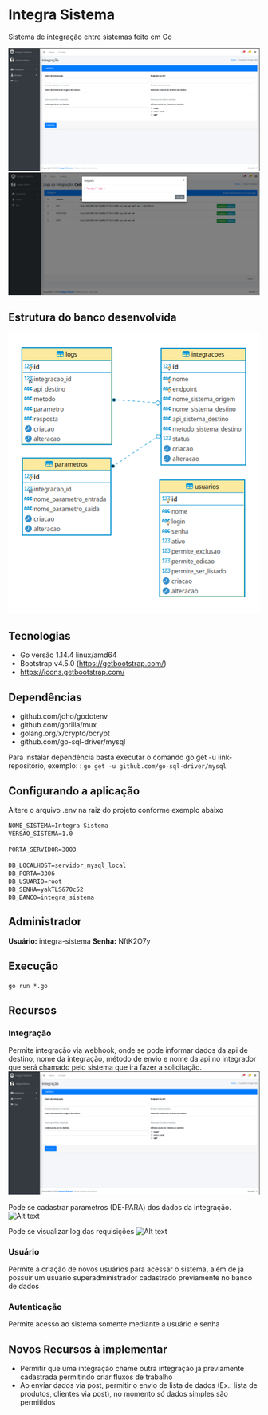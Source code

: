 # Integra Sistema
Sistema de integração entre sistemas feito em Go

![Alt text](/imagens/cadastro-integracao.png?raw=true "Página cadastro de integração")
![Alt text](/imagens/visualizar-log-retorno-integracao.png?raw=true "Página listagem log das integrações")

## Estrutura do banco desenvolvida
![Alt text](/imagens/der.png?raw=true "Diagrama de Entidade e Relacionamento")

## Tecnologias
* Go versão 1.14.4 linux/amd64
* Bootstrap v4.5.0 (https://getbootstrap.com/)
* https://icons.getbootstrap.com/

## Dependências
* github.com/joho/godotenv
* github.com/gorilla/mux
* golang.org/x/crypto/bcrypt
* github.com/go-sql-driver/mysql

Para instalar dependência basta executar o comando go get -u link-repositório, exemplo: : ```go get -u github.com/go-sql-driver/mysql```

## Configurando a aplicação 
Altere o arquivo .env na raiz do projeto conforme exemplo abaixo
```
NOME_SISTEMA=Integra Sistema
VERSAO_SISTEMA=1.0

PORTA_SERVIDOR=3003

DB_LOCALHOST=servidor_mysql_local
DB_PORTA=3306
DB_USUARIO=root
DB_SENHA=yakTLS&70c52
DB_BANCO=integra_sistema
```

## Administrador
**Usuário:** integra-sistema
**Senha:** NftK2O7y

## Execução
```go run *.go```

## Recursos

### Integração
Permite integração via webhook, onde se pode informar dados da api de destino, nome da integração, 
método de envio e nome da api no integrador que será chamado pelo sistema que irá fazer a solicitação.
![Alt text](/imagens/cadastro-integracao.png?raw=true "Página cadastro de integração")

Pode se cadastrar parametros (DE-PARA) dos dados da integração.
![Alt text](/imagens/editar-parametros.png?raw=true "Página de edição de parametros")

Pode se visualizar log das requisições
![Alt text](/imagens/visualizar-logs.png?raw=true "Página de visualização de logs")

### Usuário
Permite a criação de novos usuários para acessar o sistema, 
além de já possuir um usuário superadministrador cadastrado 
previamente no banco de dados

### Autenticação
Permite acesso ao sistema somente mediante a usuário e senha

## Novos Recursos à implementar
* Permitir que uma integração chame outra integração já previamente cadastrada permitindo criar fluxos de trabalho
* Ao enviar dados via post, permitir o envio de lista de dados (Ex.: lista de produtos, clientes via post), no momento só dados simples são permitidos